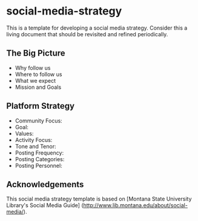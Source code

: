 # social-media-strategy
This is a template for developing a social media strategy. Consider this a living document that should be revisited and refined periodically. 
## The Big Picture
* Why follow us
* Where to follow us
* What we expect
* Mission and Goals
## Platform Strategy
* Community Focus: 
* Goal: 
* Values: 
* Activity Focus: 
* Tone and Tenor: 
* Posting Frequency: 
* Posting Categories:
* Posting Personnel: 

## Acknowledgements
This social media strategy template is based on [Montana State University Library's Social Media Guide] (http://www.lib.montana.edu/about/social-media/).
